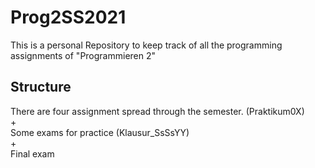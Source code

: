 # Prog2SS2021

This is a personal Repository to keep track of all the programming assignments of "Programmieren 2"

## Structure

There are four assignment spread through the semester. (Praktikum0X)
<br>+
<br>Some exams for practice (Klausur_SsSsYY)
<br>+
<br>Final exam
